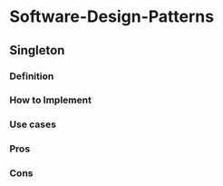 # Software-Design-Patterns

## Singleton

### Definition
### How to Implement
### Use cases
### Pros
### Cons
